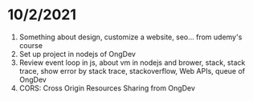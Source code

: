 # 10/2/2021
1. Something about design, customize a website, seo... from udemy's course
2. Set up project in nodejs of OngDev
3. Review event loop in js, about vm in nodejs and brower, stack, stack trace, show error by stack trace, stackoverflow, Web APIs, queue of OngDev
4. CORS: Cross Origin Resources Sharing from OngDev

